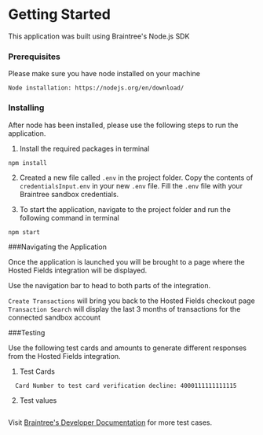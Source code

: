 # Getting Started

This application was built using Braintree's Node.js SDK

### Prerequisites

Please make sure you have node installed on your machine

```
Node installation: https://nodejs.org/en/download/
```

### Installing
After node has been installed, please use the following steps to run the application.

1. Install the required packages in terminal

```
npm install
```

2. Created a new file called `.env` in the project folder. Copy the contents of `credentialsInput.env` in your new `.env` file. Fill the `.env` file with your Braintree sandbox credentials.

3. To start the application, navigate to the project folder and run the following command in terminal

```
npm start
```
###Navigating the Application

Once the application is launched you will be brought to a page where the Hosted Fields integration will be displayed.

Use the navigation bar to head to both parts of the integration.

`Create Transactions` will bring you back to the Hosted Fields checkout page
`Transaction Search` will display the last 3 months of transactions for the connected sandbox account

###Testing

Use the following test cards and amounts to generate different responses from the Hosted Fields integration.

1. Test Cards

```Valid Card Number: 4111111111111111
  Card Number to test card verification decline: 4000111111111115
```
2. Test values
``` Transaction Processor Decline: $2046
```

Visit [Braintree's Developer Documentation](https://developers.braintreepayments.com/reference/general/testing/node) for more test cases.
